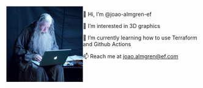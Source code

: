 <img src="https://github.com/joao-almgren-ef/joao-almgren-ef/blob/main/gandalf.jpg?raw=true" width=200 align=left>

👋 Hi, I’m @joao-almgren-ef

👀 I’m interested in 3D graphics

🌱 I’m currently learning how to use Terraform and Github Actions

📫 Reach me at joao.almgren@ef.com

<!---
joao-almgren-ef/joao-almgren-ef is a ✨ special ✨ repository because its `README.md` (this file) appears on your GitHub profile.
You can click the Preview link to take a look at your changes.
--->
